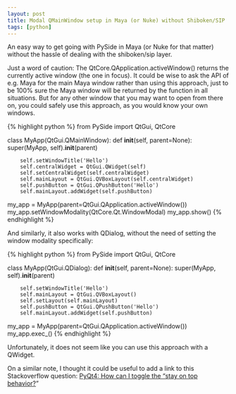```yaml
---
layout: post
title: Modal QMainWindow setup in Maya (or Nuke) without Shiboken/SIP
tags: [python]
---
```


An easy way to get going with PySide in Maya (or Nuke for that matter) without the hassle of dealing with the shiboken/sip layer.

<!--more-->

Just a word of caution: The QtCore.QApplication.activeWindow() returns the currently active window (the one in focus). It could be wise to ask the API of e.g. Maya for the main Maya window rather than using this approach, just to be 100% sure the Maya window will be returned by the function in all situations. But for any other window that you may want to open from there on, you could safely use this approach, as you would know your own windows.


{% highlight python %}
from PySide import QtGui, QtCore

class MyApp(QtGui.QMainWindow):
    def __init__(self, parent=None):
        super(MyApp, self).__init__(parent)

        self.setWindowTitle('Hello')
        self.centralWidget = QtGui.QWidget(self)
        self.setCentralWidget(self.centralWidget)
        self.mainLayout = QtGui.QVBoxLayout(self.centralWidget)
        self.pushButton = QtGui.QPushButton('Hello')
        self.mainLayout.addWidget(self.pushButton)

my_app = MyApp(parent=QtGui.QApplication.activeWindow())
my_app.setWindowModality(QtCore.Qt.WindowModal)
my_app.show()
{% endhighlight %}

And similarly, it also works with QDialog, without the need of setting the window modality specifically:

{% highlight python %}
from PySide import QtGui, QtCore

class MyApp(QtGui.QDialog):
    def __init__(self, parent=None):
        super(MyApp, self).__init__(parent)

        self.setWindowTitle('Hello')
        self.mainLayout = QtGui.QVBoxLayout()
        self.setLayout(self.mainLayout)
        self.pushButton = QtGui.QPushButton('Hello')
        self.mainLayout.addWidget(self.pushButton)

my_app = MyApp(parent=QtGui.QApplication.activeWindow())
my_app.exec_()
{% endhighlight %}

Unfortunately, it does not seem like you can use this approach with a QWidget.

On a similar note, I thought it could be useful to add a link to this Stackoverflow question: [PyQt4: How can I toggle the “stay on top behavior?](http://stackoverflow.com/questions/4850584/pyqt4-how-can-i-toggle-the-stay-on-top-behavior)”

